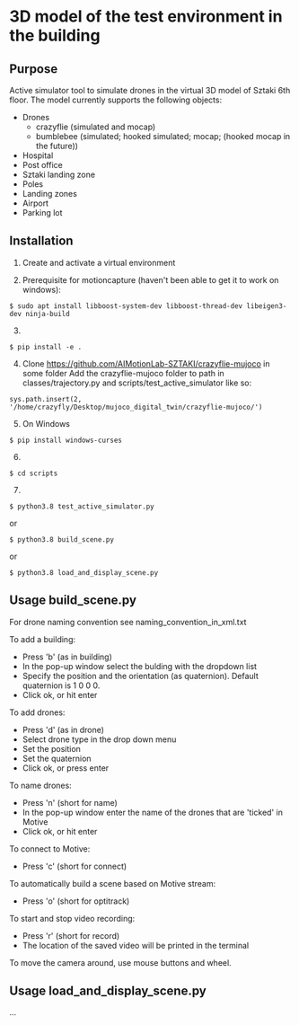 # 3D model of the test environment in the building

## Purpose
Active simulator tool to simulate drones in the virtual 3D model of Sztaki 6th floor. The model currently supports the following objects:
  * Drones
    * crazyflie (simulated and mocap)
    * bumblebee (simulated; hooked simulated; mocap; (hooked mocap in the future))
  * Hospital
  * Post office
  * Sztaki landing zone
  * Poles
  * Landing zones
  * Airport
  * Parking lot

## Installation
1. Create and activate a virtual environment

2. Prerequisite for motioncapture (haven't been able to get it to work on windows):
```
$ sudo apt install libboost-system-dev libboost-thread-dev libeigen3-dev ninja-build
```
3.
```
$ pip install -e .
```
4. Clone https://github.com/AIMotionLab-SZTAKI/crazyflie-mujoco in some folder
Add the crazyflie-mujoco folder to path in classes/trajectory.py and scripts/test_active_simulator like so:

```
sys.path.insert(2, '/home/crazyfly/Desktop/mujoco_digital_twin/crazyflie-mujoco/')

```
5. On Windows
```
$ pip install windows-curses
```

6.

```
$ cd scripts
```

7.
```
$ python3.8 test_active_simulator.py
```
or

```
$ python3.8 build_scene.py
```
or

```
$ python3.8 load_and_display_scene.py
```

## Usage build_scene.py

For drone naming convention see naming_convention_in_xml.txt

To add a building:
  * Press 'b' (as in building)
  * In the pop-up window select the bulding with the dropdown list
  * Specify the position and the orientation (as quaternion). Default quaternion is 1 0 0 0.
  * Click ok, or hit enter

To add drones:
  * Press 'd' (as in drone)
  * Select drone type in the drop down menu
  * Set the position
  * Set the quaternion
  * Click ok, or press enter

To name drones:
  * Press 'n' (short for name)
  * In the pop-up window enter the name of the drones that are 'ticked' in Motive
  * Click ok, or hit enter

To connect to Motive:
  * Press 'c' (short for connect)

To automatically build a scene based on Motive stream:
  * Press 'o' (short for optitrack)

To start and stop video recording:
  * Press 'r' (short for record)
  * The location of the saved video will be printed in the terminal

To move the camera around, use mouse buttons and wheel.

## Usage load_and_display_scene.py

...
